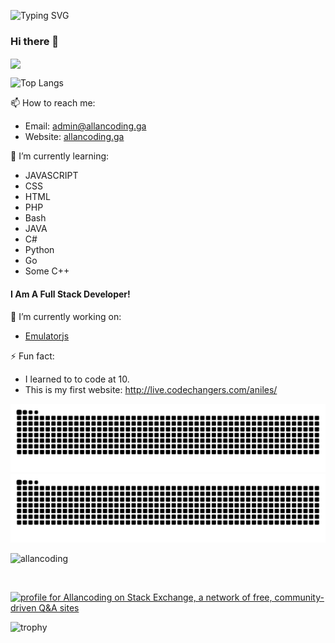 ![Typing SVG](https://readme-typing-svg.herokuapp.com?font=Fira+Code&pause=1000&color=2ABB12&vCenter=true&width=435&lines=Hi+am+Allan;I+like+to+code%3A;javascript;html;css+(not+very+fun);chatGPT+is+cool;I+sometimes+break+things)

### Hi there 👋
<img align="center" src="https://github-readme-stats.vercel.app/api?username=allancoding&count_private=true&border_radius=8&theme=tokyonight&include_all_commits=true">

![Top Langs](https://github-readme-stats.vercel.app/api/top-langs/?username=allancoding&langs_count=10&layout=compact&theme=tokyonight)

📫 How to reach me:
- Email: admin@allancoding.ga
- Website: [allancoding.ga](allancoding.ga)

🌱 I’m currently learning:
- JAVASCRIPT
- CSS
- HTML
- PHP
- Bash
- JAVA
- C#
- Python
- Go
- Some C++

#### I Am A Full Stack Developer!

🔭 I’m currently working on:
- [Emulatorjs](https://github.com/ethanaobrien/emulatorjs)

⚡ Fun fact:
- I learned to to code at 10.
- This is my first website: http://live.codechangers.com/aniles/


![github contribution grid snake animation](https://raw.githubusercontent.com/allancoding/allancoding/output/github-contribution-grid-snake-dark.svg#gh-dark-mode-only)![github contribution grid snake animation](https://raw.githubusercontent.com/allancoding/allancoding/output/github-contribution-grid-snake.svg#gh-light-mode-only)

<!--
**allancoding/allancoding** is a ✨ _special_ ✨ repository because its `README.md` (this file) appears on your GitHub profile.

Here are some ideas to get you started:

- 🔭 I’m currently working on ...
- 🌱 I’m currently learning ...
- 👯 I’m looking to collaborate on ...
- 🤔 I’m looking for help with ...
- 💬 Ask me about ...
- 📫 How to reach me: ...
- 😄 Pronouns: ...
- ⚡ Fun fact: ...
-->

<p><img src="https://github-readme-streak-stats.herokuapp.com/?user=allancoding&theme=tokyonight" alt="allancoding" /></p><br>

<a href="https://stackexchange.com/users/18796553"><img src="https://stackexchange.com/users/flair/18796553.png?theme=dark" width="208" height="58" alt="profile for Allancoding on Stack Exchange, a network of free, community-driven Q&amp;A sites" title="profile for Allancoding on Stack Exchange, a network of free, community-driven Q&amp;A sites"></a>


![trophy](https://github-profile-trophy.vercel.app/?username=allancoding&theme=juicyfresh&no-frame=true&margin-w=15&margin-h=15&column=-1)
